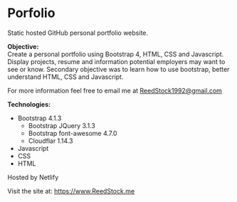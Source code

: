 # Porfolio
Static hosted GitHub personal portfolio website.

<b>Objective:</b> <br>
Create a personal portfolio using Bootstrap 4, HTML, CSS and Javascript. Display projects,
resume and information potential employers may want to see or know. Secondary objective
was to learn how to use bootstrap, better understand HTML, CSS and Javascript.

For more information feel free to email me at ReedStock1992@gmail.com

<b>Technologies:</b> <br>
 - Bootstrap 4.1.3
   - Bootstrap JQuery 3.1.3
   - Bootstrap font-awesome 4.7.0
   - Cloudflar 1.14.3
 - Javascript
 - CSS
 - HTML
 
 Hosted by Netlify
 
 Visit the site at: https://www.ReedStock.me
